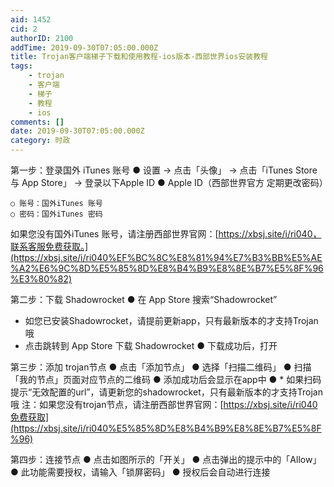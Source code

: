 ```yaml
---
aid: 1452
cid: 2
authorID: 2100
addTime: 2019-09-30T07:05:00.000Z
title: Trojan客户端梯子下载和使用教程-ios版本-西部世界ios安装教程
tags:
    - trojan
    - 客户端
    - 梯子
    - 教程
    - ios
comments: []
date: 2019-09-30T07:05:00.000Z
category: 时政
---
```


第一步：登录国外 iTunes 账号 ● 设置 → 点击「头像」 → 点击「iTunes Store 与 App Store」 → 登录以下Apple ID ● Apple ID（西部世界官方 定期更改密码）

    ○ 账号：国外iTunes 账号
    ○ 密码：国外iTunes 密码
    

如果您没有国外iTunes 账号，请注册西部世界官网：[https://xbsj.site/i/ri040，联系客服免费获取。](https://xbsj.site/i/ri040%EF%BC%8C%E8%81%94%E7%B3%BB%E5%AE%A2%E6%9C%8D%E5%85%8D%E8%B4%B9%E8%8E%B7%E5%8F%96%E3%80%82)

第二步：下载 Shadowrocket ● 在 App Store 搜索“Shadowrocket”

*   如您已安装Shadowrocket，请提前更新app，只有最新版本的才支持Trojan哦
*   点击跳转到 App Store 下载 Shadowrocket ● 下载成功后，打开

第三步：添加 trojan节点 ● 点击「添加节点」 ● 选择「扫描二维码」 ● 扫描 「我的节点」页面对应节点的二维码 ● 添加成功后会显示在app中 ● \* 如果扫码提示“无效配置的url”，请更新您的shadowrocket，只有最新版本的才支持Trojan哦 注：如果您没有trojan节点，请注册西部世界官网：[https://xbsj.site/i/ri040免费获取](https://xbsj.site/i/ri040%E5%85%8D%E8%B4%B9%E8%8E%B7%E5%8F%96)

第四步：连接节点 ● 点击如图所示的「开关」 ● 点击弹出的提示中的「Allow」 ● 此功能需要授权，请输入「锁屏密码」 ● 授权后会自动进行连接
